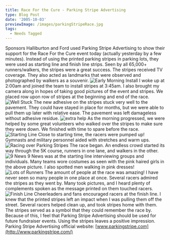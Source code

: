 ```yaml
---
title: Race For the Cure - Parking Stripe Advertising
type: Blog Post
date: '2005-10-03'
previewImage: /images/parkingStripeRace.jpg
tags:
  - Needs Tagged
---
```

Sponsors Halliburton and Ford used Parking Stripe Advertising to show their support for the Race For the Cure event today (actually yesterday by a few minutes). Instead of using the printed parking stripes in parking lots, they were used as starting line and finish line strips. Seen by all 65,000+ runners/walkers, the stripes were a great success. The stripes received TV coverage. They also acted as landmarks that were observed and photographed by walkers as a souvenir. ![Early Morning Install](/images/20051002-stripeInstall1.jpg) I woke up at 2:00am and joined the team to install stripes at 3:45am. I also brought my camera along in hopes of taking good pictures of the event and stripes. We placed row upon row of stripes at the beginning and end of the race. ![Well Stuck](/images/20051002-stripeInstall2.jpg) The new adhesive on the stripes stuck very well to the pavement. They could have stayed in place for months, but we were able to pull them up later with relative ease. The pavement was left damageless without adhesive residue. ![extra help](/images/20051002-stripeInstall3.jpg) As the morning progressed, we were helped by some great volunteers who walked over the stripes to make sure they were down. We finished with time to spare before the race. ![Starting Line](/images/20051002-startLine1.jpg) Close to starting time, the racers were pumped up! Gymnasts and military personnel aided with stretches and warm ups. ![Racing over Parking Stripes](/images/20051002-stripeCloseUp.jpg) The race began. An endless crowd started its way through the 5K course, runners in one lane, and walkers in the other. ![9 News](/images/20051002-9News.jpg) 9 News was at the starting line interviewing groups and individuals. Many teams wore costumes as seen with the pink haired girls in the above picture. I also spotted men walking in pink dresses! ![Lots of Runners](/images/20051002-lotsOfWalkers.jpg) The amount of people at the race was amazing! I have never seen so many people in one place at once. Several racers admired the stripes as they went by. Many took pictures, and I heard plenty of complements spoken as the message printed on them touched racers. ![Finish Line](/images/20051002-finishLine.jpg) Cheerleaders and fans encouraged racers at the finish line. I knew that the printed stripes left an impact when I was pulling them off the street. Several racers helped clean up, and took stripes home with them. The stripes served as a symbol that they could remember the race by. Because of this, I feel that Parking Stripe Advertising should be used for future fundraiser events. Using the stripes leaves a positive impression. Parking Stripe Advertising official website: [www.parkingstripe.com](http://www.parkingstripe.com/)
